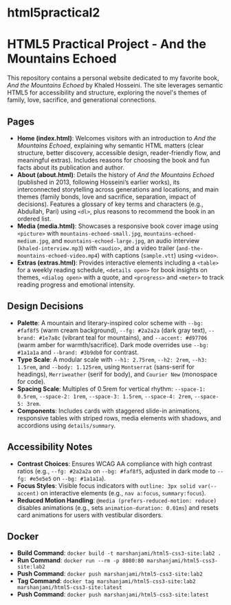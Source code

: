 # html5practical2
# HTML5 Practical Project - And the Mountains Echoed

This repository contains a personal website dedicated to my favorite book, *And the Mountains Echoed* by Khaled Hosseini. The site leverages semantic HTML5 for accessibility and structure, exploring the novel's themes of family, love, sacrifice, and generational connections.

## Pages

- **Home (index.html)**: Welcomes visitors with an introduction to *And the Mountains Echoed*, explaining why semantic HTML matters (clear structure, better discovery, accessible design, reader-friendly flow, and meaningful extras). Includes reasons for choosing the book and fun facts about its publication and author.
- **About (about.html)**: Details the history of *And the Mountains Echoed* (published in 2013, following Hosseini’s earlier works), its interconnected storytelling across generations and locations, and main themes (family bonds, love and sacrifice, separation, impact of decisions). Features a glossary of key terms and characters (e.g., Abdullah, Pari) using `<dl>`, plus reasons to recommend the book in an ordered list.
- **Media (media.html)**: Showcases a responsive book cover image using `<picture>` with `mountains-echoed-small.jpg`, `mountains-echoed-medium.jpg`, and `mountains-echoed-large.jpg`, an audio interview (`khaled-interview.mp3`) with `<audio>`, and a video trailer (`and-the-mountains-echoed-video.mp4`) with captions (`sample.vtt`) using `<video>`.
- **Extras (extras.html)**: Provides interactive elements including a `<table>` for a weekly reading schedule, `<details open>` for book insights on themes, `<dialog open>` with a quote, and `<progress>` and `<meter>` to track reading progress and emotional intensity.

## Design Decisions
- **Palette**: A mountain and literary-inspired color scheme with `--bg: #faf8f5` (warm cream background), `--fg: #2a2a2a` (dark gray text), `--brand: #1e7a8c` (vibrant teal for mountains), and `--accent: #d97706` (warm amber for warmth/sacrifice). Dark mode overrides use `--bg: #1a1a1a` and `--brand: #3b9db0` for contrast.
- **Type Scale**: A modular scale with `--h1: 2.75rem`, `--h2: 2rem`, `--h3: 1.5rem`, and `--body: 1.125rem`, using `Montserrat` (sans-serif for headings), `Merriweather` (serif for body), and `Courier New` (monospace for code).
- **Spacing Scale**: Multiples of 0.5rem for vertical rhythm: `--space-1: 0.5rem`, `--space-2: 1rem`, `--space-3: 1.5rem`, `--space-4: 2rem`, `--space-5: 3rem`.
- **Components**: Includes cards with staggered slide-in animations, responsive tables with striped rows, media elements with shadows, and accordions using `details/summary`.

## Accessibility Notes
- **Contrast Choices**: Ensures WCAG AA compliance with high contrast ratios (e.g., `--fg: #2a2a2a` on `--bg: #faf8f5`, adjusted in dark mode to `--fg: #e5e5e5` on `--bg: #1a1a1a`).
- **Focus Styles**: Visible focus indicators with `outline: 3px solid var(--accent)` on interactive elements (e.g., `nav a:focus`, `summary:focus`).
- **Reduced Motion Handling**: `@media (prefers-reduced-motion: reduce)` disables animations (e.g., sets `animation-duration: 0.01ms`) and resets card animations for users with vestibular disorders.

## Docker
- **Build Command**: `docker build -t marshanjami/html5-css3-site:lab2 .`
- **Run Command**: `docker run --rm -p 8080:80 marshanjami/html5-css3-site:lab2`
- **Push Command**: `docker push marshanjami/html5-css3-site:lab2`
- **Tag Command**: `docker tag marshanjami/html5-css3-site:lab2 marshanjami/html5-css3-site:latest`
- **Push Command**: `docker push marshanjami/html5-css3-site:latest`

